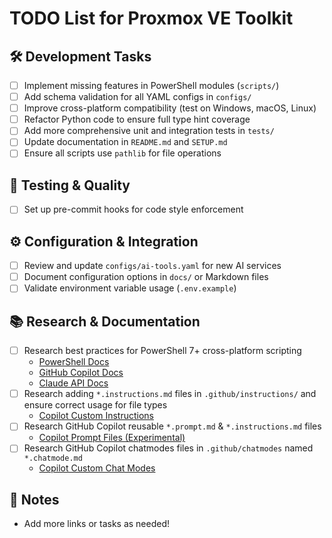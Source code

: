 # TODO List for Proxmox VE Toolkit

## 🛠️ Development Tasks

- [ ] Implement missing features in PowerShell modules (`scripts/`)
- [ ] Add schema validation for all YAML configs in `configs/`
- [ ] Improve cross-platform compatibility (test on Windows, macOS, Linux)
- [ ] Refactor Python code to ensure full type hint coverage
- [ ] Add more comprehensive unit and integration tests in `tests/`
- [ ] Update documentation in `README.md` and `SETUP.md`
- [ ] Ensure all scripts use `pathlib` for file operations

## 🧪 Testing & Quality

- [ ] Set up pre-commit hooks for code style enforcement

## ⚙️ Configuration & Integration

- [ ] Review and update `configs/ai-tools.yaml` for new AI services
- [ ] Document configuration options in `docs/` or Markdown files
- [ ] Validate environment variable usage (`.env.example`)

## 📚 Research & Documentation

- [ ] Research best practices for PowerShell 7+ cross-platform scripting
  - [PowerShell Docs](https://learn.microsoft.com/en-us/powershell/)
  - [GitHub Copilot Docs](https://docs.github.com/en/copilot)
  - [Claude API Docs](https://docs.anthropic.com/claude/reference)
- [ ] Research adding `*.instructions.md` files in `.github/instructions/` and ensure correct usage for file types
  - [Copilot Custom Instructions](https://code.visualstudio.com/docs/copilot/copilot-customization#_custom-instructions)
- [ ] Research GitHub Copilot reusable `*.prompt.md` & `*.instructions.md` files
  - [Copilot Prompt Files (Experimental)](https://code.visualstudio.com/docs/copilot/copilot-customization#_prompt-files-experimental)
- [ ] Research GitHub Copilot chatmodes files in `.github/chatmodes` named `*.chatmode.md`
  - [Copilot Custom Chat Modes](https://aka.ms/vscode-ghcp-custom-chat-modes)

## 📝 Notes

- Add more links or tasks as needed!
